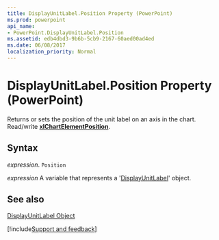 ```yaml
---
title: DisplayUnitLabel.Position Property (PowerPoint)
ms.prod: powerpoint
api_name:
- PowerPoint.DisplayUnitLabel.Position
ms.assetid: edb4dbd3-9b6b-5cb9-2167-60aed00ad4ed
ms.date: 06/08/2017
localization_priority: Normal
---
```



# DisplayUnitLabel.Position Property (PowerPoint)

Returns or sets the position of the unit label on an axis in the chart. Read/write  **[xlChartElementPosition](PowerPoint.XlChartElementPosition.md)**.


## Syntax

 _expression_. `Position`

_expression_ A variable that represents a '[DisplayUnitLabel](PowerPoint.DisplayUnitLabel.md)' object.


## See also


[DisplayUnitLabel Object](PowerPoint.DisplayUnitLabel.md)

[!include[Support and feedback](~/includes/feedback-boilerplate.md)]
